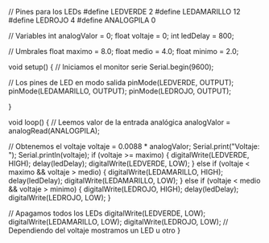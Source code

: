 // Pines para los LEDs
#define LEDVERDE 2
#define LEDAMARILLO 12
#define LEDROJO 4
#define ANALOGPILA 0
 
// Variables
int analogValor = 0;
float voltaje = 0;
int ledDelay = 800;
 
// Umbrales
float maximo = 8.0;
float medio = 4.0;
float minimo = 2.0;
 
void setup() {
  // Iniciamos el monitor serie
  Serial.begin(9600);
 
  // Los pines de LED en modo salida
  pinMode(LEDVERDE, OUTPUT);
  pinMode(LEDAMARILLO, OUTPUT);
  pinMode(LEDROJO, OUTPUT);
 
}
 
void loop() {
  // Leemos valor de la entrada analógica
  analogValor = analogRead(ANALOGPILA);
 
  // Obtenemos el voltaje
  voltaje = 0.0088 * analogValor;
  Serial.print("Voltaje: ");
  Serial.println(voltaje);
   if (voltaje >= maximo)
  {
    digitalWrite(LEDVERDE, HIGH);
    delay(ledDelay);
    digitalWrite(LEDVERDE, LOW);
  }
  else if (voltaje < maximo && voltaje > medio)
  {
    digitalWrite(LEDAMARILLO, HIGH);
    delay(ledDelay);
    digitalWrite(LEDAMARILLO, LOW);
  }
  else if (voltaje < medio && voltaje > minimo)
  {
    digitalWrite(LEDROJO, HIGH);
    delay(ledDelay);
    digitalWrite(LEDROJO, LOW);
  }
 
  // Apagamos todos los LEDs
  digitalWrite(LEDVERDE, LOW);
  digitalWrite(LEDAMARILLO, LOW);
  digitalWrite(LEDROJO, LOW);
  // Dependiendo del voltaje mostramos un LED u otro
}
